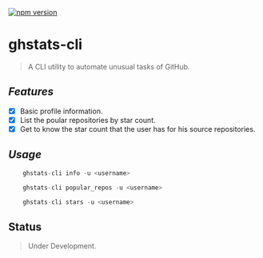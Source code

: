 [![npm version](https://badge.fury.io/js/ghstats-cli.svg)](https://badge.fury.io/js/ghstats-cli)

# ghstats-cli

> A CLI utility to automate unusual tasks of GitHub.

## *Features*

- [x] Basic profile information.
- [x] List the poular repositories by star count.
- [x] Get to know the star count that the user has for his source repositories.

## *Usage*

```js
	ghstats-cli info -u <username>

	ghstats-cli popular_repos -u <username>

	ghstats-cli stars -u <username>
```

## Status

> Under Development.
